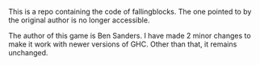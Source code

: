 This is a repo containing the code of fallingblocks. The one pointed to by the
original author is no longer accessible.

The author of this game is Ben Sanders. I have made 2 minor changes to make it
work with newer versions of GHC. Other than that, it remains unchanged.

